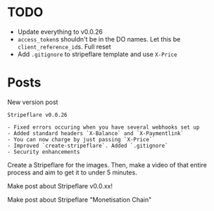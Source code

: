 # TODO

- Update everything to v0.0.26
- `access_token`s shouldn't be in the DO names. Let this be `client_reference_id`s. Full reset
- Add `.gitignore` to stripeflare template and use `X-Price`

# Posts

New version post

```
Stripeflare v0.0.26

- Fixed errors occuring when you have several webhooks set up
- Added standard headers `X-Balance` and `X-Paymentlink`
- You can now charge by just passing `X-Price`
- Improved `create-stripeflare`. Added `.gitignore`
- Security enhancements

```

Create a Stripeflare for the images. Then, make a video of that entire process and aim to get it to under 5 minutes.

Make post about Stripeflare v0.0.xx!

Make post about Stripeflare "Monetisation Chain"
